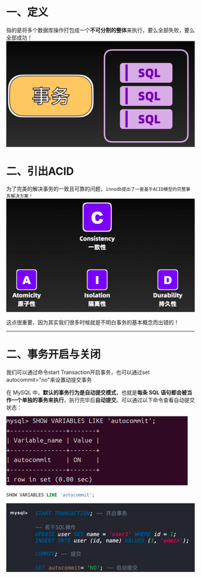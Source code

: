 # 一、定义
指的是将多个数据库操作打包成一个**不可分割的整体**来执行，要么全部失败，要么全部成功！
![alt text](../../img/事务的定义——打包多个db操作成整体.png)

# 二、引出ACID
为了完美的解决事务的一致且可靠的问题，`innodb提出了一套基于ACID模型的完整事务解决方案！`
![alt text](../../img/ACID的等级及最终目的.png)

这点很重要，因为其实我们很多时候就是不明白事务的基本概念而出错的！

----

# 二、事务开启与关闭
我们可以通过命令start Transaction开启事务，也可以通过set autocommit="no"来设置动提交事务

在 MySQL 中，**默认的事务行为是自动提交模式**，也就是**每条 SQL 语句都会被当作一个单独的事务来执行**，执行完毕后**自动提交**。可以通过以下命令查看自动提交状态：


![alt text](../../img/mysql自动开启事务提交.png)
```sql
SHOW VARIABLES LIKE 'autocommit';
```

![alt text](../../img/事务的开启与自动开启.png)